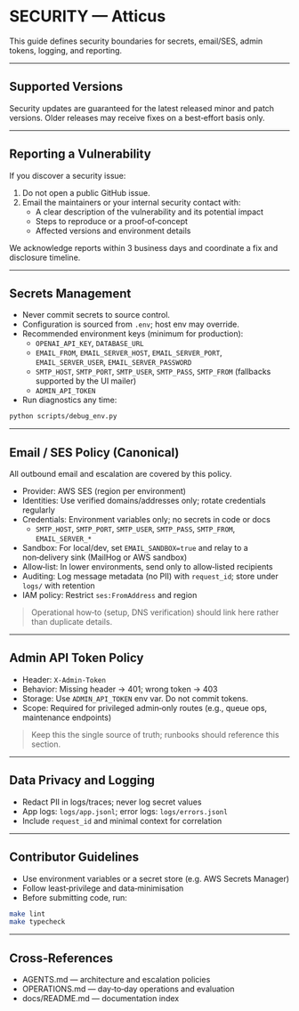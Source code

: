 # SECURITY — Atticus

This guide defines security boundaries for secrets, email/SES, admin tokens, logging, and reporting.

---

## Supported Versions

Security updates are guaranteed for the latest released minor and patch versions.
Older releases may receive fixes on a best‑effort basis only.

---

## Reporting a Vulnerability

If you discover a security issue:

1. Do not open a public GitHub issue.
2. Email the maintainers or your internal security contact with:
   - A clear description of the vulnerability and its potential impact
   - Steps to reproduce or a proof‑of‑concept
   - Affected versions and environment details

We acknowledge reports within 3 business days and coordinate a fix and disclosure timeline.

---

## Secrets Management

- Never commit secrets to source control.
- Configuration is sourced from `.env`; host env may override.
- Recommended environment keys (minimum for production):
  - `OPENAI_API_KEY`, `DATABASE_URL`
  - `EMAIL_FROM`, `EMAIL_SERVER_HOST`, `EMAIL_SERVER_PORT`, `EMAIL_SERVER_USER`, `EMAIL_SERVER_PASSWORD`
  - `SMTP_HOST`, `SMTP_PORT`, `SMTP_USER`, `SMTP_PASS`, `SMTP_FROM` (fallbacks supported by the UI mailer)
  - `ADMIN_API_TOKEN`
- Run diagnostics any time:

```bash
python scripts/debug_env.py
```

---

## Email / SES Policy (Canonical)

All outbound email and escalation are covered by this policy.

- Provider: AWS SES (region per environment)
- Identities: Use verified domains/addresses only; rotate credentials regularly
- Credentials: Environment variables only; no secrets in code or docs
  - `SMTP_HOST`, `SMTP_PORT`, `SMTP_USER`, `SMTP_PASS`, `SMTP_FROM`, `EMAIL_SERVER_*`
- Sandbox: For local/dev, set `EMAIL_SANDBOX=true` and relay to a non‑delivery sink (MailHog or AWS sandbox)
- Allow‑list: In lower environments, send only to allow‑listed recipients
- Auditing: Log message metadata (no PII) with `request_id`; store under `logs/` with retention
- IAM policy: Restrict `ses:FromAddress` and region

> Operational how‑to (setup, DNS verification) should link here rather than duplicate details.

---

## Admin API Token Policy

- Header: `X-Admin-Token`
- Behavior: Missing header → 401; wrong token → 403
- Storage: Use `ADMIN_API_TOKEN` env var. Do not commit tokens.
- Scope: Required for privileged admin‑only routes (e.g., queue ops, maintenance endpoints)

> Keep this the single source of truth; runbooks should reference this section.

---

## Data Privacy and Logging

- Redact PII in logs/traces; never log secret values
- App logs: `logs/app.jsonl`; error logs: `logs/errors.jsonl`
- Include `request_id` and minimal context for correlation

---

## Contributor Guidelines

- Use environment variables or a secret store (e.g. AWS Secrets Manager)
- Follow least‑privilege and data‑minimisation
- Before submitting code, run:

```bash
make lint
make typecheck
```

---

## Cross‑References

- AGENTS.md — architecture and escalation policies
- OPERATIONS.md — day‑to‑day operations and evaluation
- docs/README.md — documentation index
